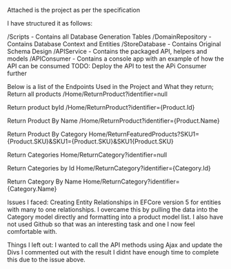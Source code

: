 Attached is the project as per the specification 

I have structured it as follows:

/Scripts - Contains all Database Generation Tables
/DomainRepository - Contains Database Context and Entities
/StoreDatabase - Contains Original Schema Design
/APIService - Contains the packaged API, helpers and models
/APIConsumer - Contains a console app with an example of how the API can be consumed
TODO: Deploy the API to test the APi Consumer further

Below is a list of the Endpoints Used in the Project and What they return;
Return all products
/Home/ReturnProduct?identifier=null

Return product byId 
/Home/ReturnProduct?identifier={Product.Id}

Return Product By Name
/Home/ReturnProduct?identifier={Product.Name}

Return Product By Category
Home/ReturnFeaturedProducts?SKU1={Product.SKU}&SKU1={Product.SKU}&SKU1{Product.SKU}

Return Categories
Home/ReturnCategory?identifier=null

Return Categories by Id
Home/ReturnCategory?identifier={Category.Id}

Return Category By Name
Home/ReturnCategory?identifier={Category.Name}



Issues I faced:
Creating Entity Relationships in EFCore version 5 for entities with many to one relationships.
I overcame this by pulling the data into the Category model directly and formatting into a product model list.
I also have not used Github so that was an interesting task and one I now feel comfortable with.

Things I left out:
I wanted to call the API methods using Ajax and update the Divs I commented out with the result 
I didnt have enough time to complete this due to the issue above.